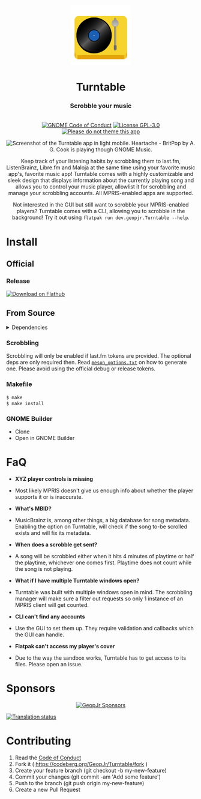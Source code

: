 <p align="center">
  <img alt="A turntable in the style of GNOME icons" width="160" src="./data/icons/hicolor/scalable/apps/dev.geopjr.Turntable.svg">
</p>
<h1 align="center">Turntable</h1>
<h3 align="center">Scrobble your music</h3>
<p align="center">
  <br />
    <a href="./CODE_OF_CONDUCT.md"><img src="https://img.shields.io/badge/Code%20of%20Conduct-GNOME-f5c211.svg?style=for-the-badge&labelColor=f9f06b" alt="GNOME Code of Conduct" /></a>
    <a href="./LICENSE"><img src="https://img.shields.io/badge/LICENSE-GPL--3.0-f5c211.svg?style=for-the-badge&labelColor=f9f06b" alt="License GPL-3.0" /></a>
    <a href='https://stopthemingmy.app'><img width='193.455' alt='Please do not theme this app' src='https://stopthemingmy.app/badge.svg'/></a>
</p>

<p align="center">
    <img alt="Screenshot of the Turntable app in light mobile. Heartache - BritPop by A. G. Cook is playing though GNOME Music." src="./data/screenshots/screenshot-1.png">
</p>

<p align="center">Keep track of your listening habits by scrobbling them to last.fm, ListenBrainz, Libre.fm and Maloja at the same time using your favorite music app's, favorite music app! Turntable comes with a highly customizable and sleek design that displays information about the currently playing song and allows you to control your music player, allowlist it for scrobbling and manage your scrobbling accounts. All MPRIS-enabled apps are supported.</p>
<p align="center">Not interested in the GUI but still want to scrobble your MPRIS-enabled players? Turntable comes with a CLI, allowing you to scrobble in the background! Try it out using <code>flatpak run dev.geopjr.Turntable --help</code>.</p>

# Install

## Official

### Release

<a href="https://flathub.org/apps/details/dev.geopjr.Turntable" rel="noreferrer noopener" target="_blank"><img loading="lazy" draggable="false" width='240' alt='Download on Flathub' src='https://flathub.org/api/badge?svg&locale=en' /></a>

## From Source

<details>
<summary>Dependencies</summary>

Package Name | Required
:--- | ---:
meson | ✅
valac | ✅
libadwaita-1.0-dev | ✅
libsecret-1-dev | ❌
libjson-glib-dev  | ❌
libsoup3.0-dev | ❌

</details>

### Scrobbling

Scrobbling will only be enabled if last.fm tokens are provided. The optional deps are only required then. Read [`meson_options.txt`](./meson_options.txt) on how to generate one. Please avoid using the official debug or release tokens.

### Makefile

```
$ make
$ make install
```

### GNOME Builder

- Clone
- Open in GNOME Builder

# FaQ

- **XYZ player controls is missing**
- Most likely MPRIS doesn't give us enough info about whether the player supports it or is inaccurate.

- **What's MBID?**
- MusicBrainz is, among other things, a big database for song metadata. Enabling the option on Turntable, will check if the song to-be scrolled exists and will fix its metadata.

- **When does a scrobble get sent?**
- A song will be scrobbled either when it hits 4 minutes of playtime or half the playtime, whichever one comes first. Playtime does not count while the song is not playing.

- **What if I have multiple Turntable windows open?**
- Turntable was built with multiple windows open in mind. The scrobbling manager will make sure a filter out requests so only 1 instance of an MPRIS client will get counted.

- **CLI can't find any accounts**
- Use the GUI to set them up. They require validation and callbacks which the GUI can handle.

- **Flatpak can't access my player's cover**
- Due to the way the sandbox works, Turntable has to get access to its files. Please open an issue.

# Sponsors

<div align="center">

[![GeopJr Sponsors](https://cdn.jsdelivr.net/gh/GeopJr/GeopJr@main/sponsors.svg)](https://github.com/sponsors/GeopJr)

</div>

[![Translation status](https://translate.codeberg.org/widgets/turntable/-/turntable/287x66-white.png)](https://translate.codeberg.org/engage/turntable)

# Contributing

1. Read the [Code of Conduct](./CODE_OF_CONDUCT.md)
2. Fork it ( https://codeberg.org/GeopJr/Turntable/fork )
3. Create your feature branch (git checkout -b my-new-feature)
4. Commit your changes (git commit -am 'Add some feature')
5. Push to the branch (git push origin my-new-feature)
6. Create a new Pull Request

